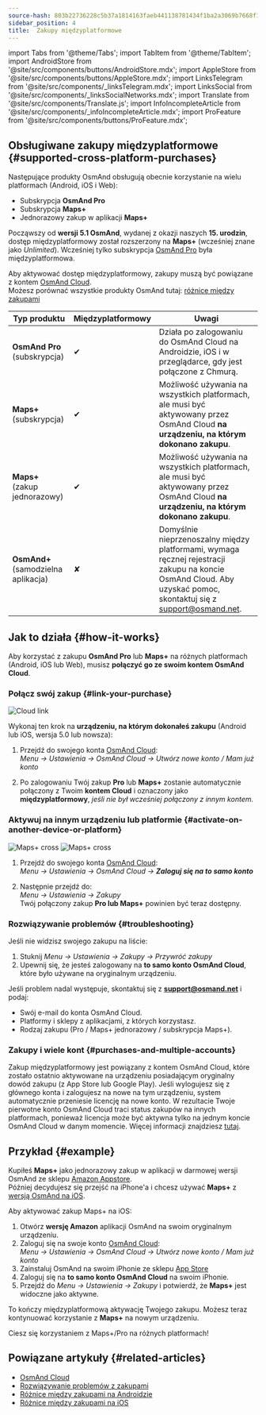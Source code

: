 ```yaml
---
source-hash: 803b22736228c5b37a1814163faeb441138781434f1ba2a3069b7668f1ffe213
sidebar_position: 4
title:  Zakupy międzyplatformowe
---
```

import Tabs from '@theme/Tabs';
import TabItem from '@theme/TabItem';
import AndroidStore from '@site/src/components/buttons/AndroidStore.mdx';
import AppleStore from '@site/src/components/buttons/AppleStore.mdx';
import LinksTelegram from '@site/src/components/_linksTelegram.mdx';
import LinksSocial from '@site/src/components/_linksSocialNetworks.mdx';
import Translate from '@site/src/components/Translate.js';
import InfoIncompleteArticle from '@site/src/components/_infoIncompleteArticle.mdx';
import ProFeature from '@site/src/components/buttons/ProFeature.mdx';



## Obsługiwane zakupy międzyplatformowe {#supported-cross-platform-purchases}

Następujące produkty OsmAnd obsługują obecnie korzystanie na wielu platformach (Android, iOS i Web):

- Subskrypcja **OsmAnd Pro**  
- Subskrypcja **Maps+**  
- Jednorazowy zakup w aplikacji **Maps+**

Począwszy od **wersji 5.1 OsmAnd**, wydanej z okazji naszych **15. urodzin**, dostęp międzyplatformowy został rozszerzony na **Maps+** (wcześniej znane jako *Unlimited*). Wcześniej tylko subskrypcja [OsmAnd Pro](../personal/osmand-cloud.md#cross-platform) była międzyplatformowa.  

Aby aktywować dostęp międzyplatformowy, zakupy muszą być powiązane z kontem [OsmAnd Cloud](../personal/osmand-cloud.md#login).  
Możesz porównać wszystkie produkty OsmAnd tutaj: [różnice między zakupami](https://osmand.net/docs/user/purchases/android/#difference-between-purchases)

| **Typ produktu**               | **Międzyplatformowy** | **Uwagi**                                                                 |
|-------------------------------|--------------------|--------------------------------------------------------------------------|
| **OsmAnd Pro** (subskrypcja) | ✔                  | Działa po zalogowaniu do OsmAnd Cloud na Androidzie, iOS i w przeglądarce, gdy jest połączone z Chmurą. |
| **Maps+** (subskrypcja)      | ✔                  | Możliwość używania na wszystkich platformach, ale musi być aktywowany przez OsmAnd Cloud **na urządzeniu, na którym dokonano zakupu**.     |
| **Maps+** (zakup jednorazowy) | ✔                  | Możliwość używania na wszystkich platformach, ale musi być aktywowany przez OsmAnd Cloud **na urządzeniu, na którym dokonano zakupu**. |
| **OsmAnd+** (samodzielna aplikacja)  | ✘                  | Domyślnie nieprzenoszalny między platformami, wymaga ręcznej rejestracji zakupu na koncie OsmAnd Cloud. Aby uzyskać pomoc, skontaktuj się z support@osmand.net. |


## Jak to działa {#how-it-works}

Aby korzystać z zakupu **OsmAnd Pro** lub **Maps+** na różnych platformach (Android, iOS lub Web), musisz **połączyć go ze swoim kontem OsmAnd Cloud**.

### Połącz swój zakup {#link-your-purchase}

![Cloud link](@site/static/img/purchases/cloud_activation.png)

Wykonaj ten krok na **urządzeniu, na którym dokonałeś zakupu** (Android lub iOS, wersja 5.0 lub nowsza):

1. Przejdź do swojego konta [OsmAnd Cloud](../personal/osmand-cloud.md#login):  
   _Menu → Ustawienia → OsmAnd Cloud → Utwórz nowe konto / Mam już konto_

2. Po zalogowaniu Twój zakup **Pro** lub **Maps+** zostanie automatycznie połączony z Twoim **kontem Cloud** i oznaczony jako **międzyplatformowy**, *jeśli nie był wcześniej połączony z innym kontem.*



### Aktywuj na innym urządzeniu lub platformie {#activate-on-another-device-or-platform}

![Maps+ cross](@site/static/img/purchases/cross_purchase.png)
![Maps+ cross](@site/static/img/purchases/cross_purchase_1.png)

1. Przejdź do swojego konta [OsmAnd Cloud](../personal/osmand-cloud.md#login):  
   *Menu → Ustawienia → OsmAnd Cloud →* ***Zaloguj się na to samo konto***

2. Następnie przejdź do:  
   *Menu → Ustawienia → Zakupy*  
   Twój połączony zakup **Pro lub Maps+** powinien być teraz dostępny.


### Rozwiązywanie problemów {#troubleshooting}

Jeśli nie widzisz swojego zakupu na liście:

1. Stuknij *Menu → Ustawienia → Zakupy → Przywróć zakupy*  
2. Upewnij się, że jesteś zalogowany na **to samo konto OsmAnd Cloud**, które było używane na oryginalnym urządzeniu.

Jeśli problem nadal występuje, skontaktuj się z **support@osmand.net** i podaj:

- Swój e-mail do konta OsmAnd Cloud.
- Platformy i sklepy z aplikacjami, z których korzystasz.
- Rodzaj zakupu (Pro / Maps+ jednorazowy / subskrypcja Maps+).


### Zakupy i wiele kont {#purchases-and-multiple-accounts}

Zakup międzyplatformowy jest powiązany z kontem OsmAnd Cloud, które zostało ostatnio aktywowane na urządzeniu posiadającym oryginalny dowód zakupu (z App Store lub Google Play). Jeśli wylogujesz się z głównego konta i zalogujesz na nowe na tym urządzeniu, system automatycznie przeniesie licencję na nowe konto. W rezultacie Twoje pierwotne konto OsmAnd Cloud traci status zakupów na innych platformach, ponieważ licencja może być aktywna tylko na jednym koncie OsmAnd Cloud w danym momencie. Więcej informacji znajdziesz [tutaj](../troubleshooting/purchases_payments.md#purchase-association-with-multiple-osmand-cloud-accounts).


## Przykład {#example}

Kupiłeś **Maps+** jako jednorazowy zakup w aplikacji w darmowej wersji OsmAnd ze sklepu [Amazon Appstore](https://www.amazon.com/OsmAnd-Maps-Navigation/dp/B00D0SA8I8).  
Później decydujesz się przejść na iPhone'a i chcesz używać **Maps+** z [wersją OsmAnd na iOS](https://apps.apple.com/app/osmand-maps-travel-navigate/id934850257).

Aby aktywować zakup Maps+ na iOS:

1. Otwórz **wersję Amazon** aplikacji OsmAnd na swoim oryginalnym urządzeniu.
2. Zaloguj się na swoje konto [OsmAnd Cloud](../personal/osmand-cloud.md#login):  
   *Menu → Ustawienia → OsmAnd Cloud → Utwórz nowe konto / Mam już konto*
3. Zainstaluj OsmAnd na swoim iPhonie ze sklepu [App Store](https://apps.apple.com/app/osmand-maps-travel-navigate/id934850257)
4. Zaloguj się na **to samo konto OsmAnd Cloud** na swoim iPhonie.
5. Przejdź do *Menu → Ustawienia → Zakupy* i potwierdź, że **Maps+** jest widoczne jako aktywne.

To kończy międzyplatformową aktywację Twojego zakupu. Możesz teraz kontynuować korzystanie z **Maps+** na nowym urządzeniu.

Ciesz się korzystaniem z Maps+/Pro na różnych platformach!


## Powiązane artykuły {#related-articles}

- [OsmAnd Cloud](../personal/osmand-cloud.md)  
- [Rozwiązywanie problemów z zakupami](../troubleshooting/purchases_payments.md)  
- [Różnice między zakupami na Androidzie](./android.md#difference-between-purchases-android)
- [Różnice między zakupami na iOS](./ios.md#difference-between-purchases-ios)